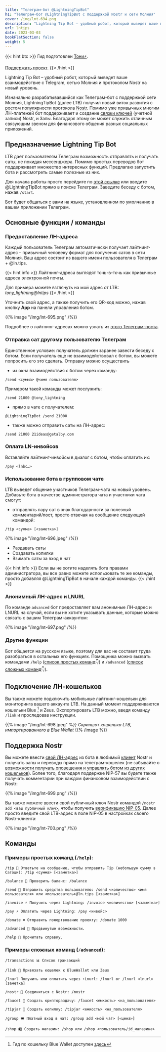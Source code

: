 ```yaml
---
title: "Телеграм-бот @LightningTipBot"
h1: "Телеграм-бот @LightningTipBot с поддержкой Nostr и сети Молния"
cover: /img/lnt-694.png
description: "Lightning Tip Bot – удобный робот, который выведет ваше взаимодействие с Telegram, сетью Молния и протоколом Nostr на новый уровень."
url: lntips
date: 2023-03-03
bookFlatSection: false
weight: 5
---
```


{{< hint btc >}}
Гид подготовлен [Тони⚡️](https://snort.social/p/npub10awzknjg5r5lajnr53438ndcyjylgqsrnrtq5grs495v42qc6awsj45ys7). 

[Поддержать проект](/contribute).
{{< /hint >}}

Lightning Tip Bot – удобный робот, который выведет ваше взаимодействие с Telegram, сетью Молния и протоколом Nostr на новый уровень.

Изначально разрабатывавшийся как Телеграм-бот с поддержкой сети Молния, LightningTipBot (далее LTB) получил новый виток развития с ростом популярности протокола [Nostr](https://nostr.21ideas.org/docs/basics/what-is-nostr.html). Помимо уже привычных многим ЛН-платежей бот поддерживает и создание [связки ключей](https://nostr.21ideas.org/docs/basics/keys.html) (учетной записи) Nostr, и Запы. Благодаря этому он может служить отличным связующим звеном для финансового общения разных социальных приложений.

## Предназначение Lightning Tip Bot

LTB дает пользователям Телеграм возможность отправлять и получать саты, не покидая мессенджера. Помимо простых переводов бот поддерживает множество интересных функций. Предлагаю запустить бота и рассмотреть самые полезные из них.

Для начала работы просто перейдите по [этой ссылке](https://t.me/LightningTipBot) или введите @LightningTipBot прямо в поиске Телеграм. Заведите беседу с ботом, нажав `/start`.

Бот будет общаться с вами на языке, установленном по умолчанию в вашем приложении Телеграм.

## Основные функции / команды

### Предоставление ЛН-адреса

Каждый пользователь Телеграм автоматически получает лайтнинг-адрес – привычный человеку формат для получения сатов в сети Молния. Ваш адрес состоит из вашего имени пользователя в Телеграм + @ln.tips.

{{< hint info >}}
Лайтнинг-адреса выглядят точь-в-точь как привычные адреса электронной почты.

Для примера можете взглянуть на мой адрес от LTB: _tony_lightning@lntips_
{{< /hint >}}

Уточнить свой адрес, а также получить его QR-код можно, нажав кнопку **App** на панели управления ботом.

{{% image "/img/lnt-695.png" /%}}

Подробнее о лайтнинг-адресах можно узнать из [этого Телеграм-поста](https://t.me/bitcoin21ideas/2485).

### Отправка сат другому пользователю Телеграм

Единственное условие: получатель должен заранее завести беседу с ботом. Если получатель еще не взаимодействовал с ботом, вы можете попросить его это сделать. Отправку можно осуществить

- из окна взаимодействия с ботом через команду:

```
/send <сумма> @<имя пользователя>
```

Примером такой команды может послужить:

```
/send 21000 @tony_lightning
```

- прямо в чате с получателем:

```
@LightningTipBot /send 21000
```

- также можно отправить саты на ЛН-адрес:

```
/send 21000 21ideas@getalby.com
```

### Оплата LN-инвойсов

Вставляйте лайтнинг-инвойсы в диалог с ботом, чтобы оплатить их:

```
/pay <lnbc…>
```

### Использование бота в групповом чате

LTB выведет общение участников Телеграм-чата на новый уровень. Добавьте бота в качестве администратора чата и участники чата смогут:

- отправлять пару сат в знак благодарности за полезный комментарий/пост, просто отвечая на сообщение следующей командой:

```
/tip <сумма> [<заметка>] 
```

{{% image "/img/lnt-696.jpeg" /%}}

- Раздавать саты
- Создавать копилки
- Взимать саты за вход в чат

{{< hint info >}}
Если вы не хотите наделять бота правами администратора, вы все равно можете использовать те же команды, просто добавляя @LightningTipBot в начале каждой команды.
{{< /hint >}}

### Анонимный ЛН-адрес и LNURL

По команде `advanced` бот предоставляет вам анонимные ЛН-адрес и LNURL на случай, если вы не хотите указывать данные, которые можно связать с вашим Телеграм-аккаунтом:

{{% image "/img/lnt-697.png" /%}}

### Другие функции

Бот общается на русском языке, поэтому для вас не составит труда разобраться в остальных его функциях. Помощника можно вызвать командами `/help` ([список простых команд](/lntips/#примеры-простых-команд-help)👇) и `/advanced` ([список сложных команд](/lntips/#примеры-сложных-команд-advanced)👇).

## Подключение ЛН-кошельков

Вы также можете подключить мобильные лайтнинг-кошельки для мониторинга вашего аккаунта LTB. На данный момент поддерживаются кошельки Blue [^1] и Zeus. Экспортировать LTB можно, введя команду `/link` и проследовав инструкции.

{{% image "/img/lnt-698.jpeg" %}}
_Скриншот кошелька LTB, импортированного в Blue Wallet_
{{% /image %}}

## Поддержка Nostr

Вы можете ввести [свой ЛН-адрес](/lntips/#предоставление-лн-адреса) из бота в любимый [клиент](https://nostr.21ideas.org/docs/basics/clients.html) Nostr и получать запы и переводы прямо на телеграм-кошелек (не забывайте о [возможности получать оповещения и управлять ботом из других кошельков](/lntips/#подключение-лн-кошельков)). Более того, благодаря поддержке NIP-57 вы будете также получать комментарии при каждом финансовом взаимодействии с Nostr:

{{% image "/img/lnt-699.png" /%}}

Вы также можете ввести свой публичный ключ Nostr командой `/nostr add <ваш публичный ключ>`, чтобы получить [верификацию NIP-05](https://nostr.21ideas.org/docs/basics/nip-05.html). Далее просто введите свой LTB-адрес в поле NIP-05 в настройках своего Nostr-клиента:

{{% image "/img/lnt-700.png" /%}}

## Команды

### Примеры простых команд (`/help`):

```
/tip 🏅 Ответьте на сообщение, чтобы отправить Tip (небольшую сумму в Сатоши): /tip <сумма> [<заметка>]

/balance 👑 Проверить баланс: /balance

/send 💸 Отправить средства пользователю: /send <количество> <имя пользователя> или <пользователь>@ln.tips [<заметка>]

/invoice ⚡️ Получить через Lightning: /invoice <количество> [<заметка>]

/pay ⚡️ Оплатить через Lightning: /pay <инвойс>

/donate ❤️ Отправить пожертвование проекту: /donate 1000

/advanced 🤖 Продвинутые возможности.

/help 📖 Прочитать справку.
```

### Примеры сложных команд (`/advanced`):

```
/transactions 📊 Список транзакций

/link 🔗 Привязать кошелек к BlueWallet или Zeus

/lnurl Получить или оплатить через ⚡️Lnurl: /lnurl or /lnurl <lnurl> [заметка]

/nostr 💜 Соединиться с Nostr: /nostr

/faucet 🚰 Создать криптораздачу: /faucet <емкость> <на_пользователя>

/tipjar 🍯 Создать копилку: /tipjar <емкость> <на_пользователя>

/group 🎟 Платный вход в чат: /group add <мой чат> [<цена>]

/shop 🛍 Создать магазин: /shop или /shop <пользователь/id_магазина>

```

[^1]: Гид по кошельку Blue Wallet доступен [здесь](/blue)

